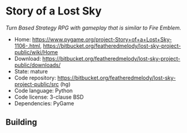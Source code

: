 # Story of a Lost Sky

_Turn Based Strategy RPG with gameplay that is similar to Fire Emblem._

- Home: https://www.pygame.org/project-Story+of+a+Lost+Sky-1106-.html, https://bitbucket.org/featheredmelody/lost-sky-project-public/wiki/Home
- Download: https://bitbucket.org/featheredmelody/lost-sky-project-public/downloads/
- State: mature
- Code repository: https://bitbucket.org/featheredmelody/lost-sky-project-public/src (hg)
- Code language: Python
- Code license: 3-clause BSD
- Dependencies: PyGame

## Building

